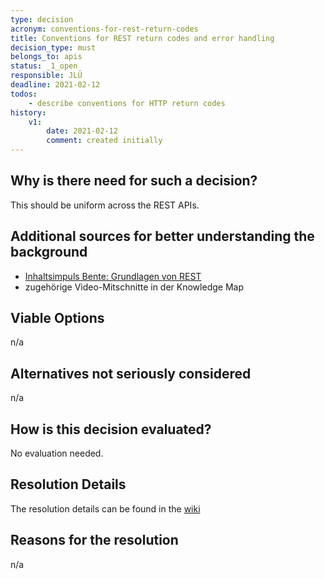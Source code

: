 ```yaml
---
type: decision
acronym: conventions-for-rest-return-codes
title: Conventions for REST return codes and error handling
decision_type: must
belongs_to: apis
status: _1_open
responsible: JLÜ
deadline: 2021-02-12
todos: 
    - describe conventions for HTTP return codes
history:
    v1:
        date: 2021-02-12
        comment: created initially
---
```


## Why is there need for such a decision?

This should be uniform across the REST APIs.

## Additional sources for better understanding the background

* [Inhaltsimpuls Bente: Grundlagen von REST](https://ilias.th-koeln.de/goto.php?target=file_1807406_download&client_id=ILIAS_FH_Koeln)
* zugehörige Video-Mitschnitte in der Knowledge Map

## Viable Options

n/a

## Alternatives not seriously considered

n/a

## How is this decision evaluated?

No evaluation needed.

 
## Resolution Details

The resolution details can be found in the [wiki](https://github.com/EVATool/evatool-backend/wiki/httpreturncodes)

## Reasons for the resolution

n/a
